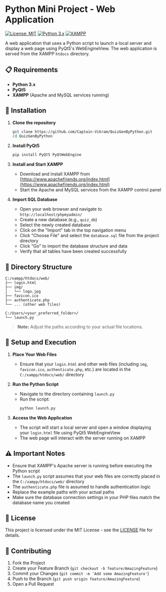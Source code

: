 # Python Mini Project - Web Application
[![License: MIT](https://img.shields.io/badge/License-MIT-yellow.svg)](https://opensource.org/licenses/MIT)
[![Python 3.x](https://img.shields.io/badge/python-3.x-blue.svg)](https://www.python.org/downloads/)
[![XAMPP](https://img.shields.io/badge/XAMPP-8.0+-orange.svg)](https://www.apachefriends.org/)

A web application that uses a Python script to launch a local server and display a web page using PyQt5's WebEngineView. The web application is served from the XAMPP `htdocs` directory.

## 📋 Requirements

- **Python 3.x**
- **PyQt5**
- **XAMPP** (Apache and MySQL services running)

## 🚀 Installation

1. **Clone the repository**
   ```sh
   git clone https://github.com/Captain-Vikram/QuizGenByPython.git
   cd QuizGenByPython
   ```

2. **Install PyQt5**
   ```sh
   pip install PyQt5 PyQtWebEngine
   ```

3. **Install and Start XAMPP**
   - Download and install XAMPP from [https://www.apachefriends.org/index.html](https://www.apachefriends.org/index.html)
   - Start the Apache and MySQL services from the XAMPP control panel

4. **Import SQL Database**
   - Open your web browser and navigate to `http://localhost/phpmyadmin/`
   - Create a new database (e.g., `quiz_db`)
   - Select the newly created database
   - Click on the "Import" tab in the top navigation menu
   - Click "Choose File" and select the `database.sql` file from the project directory
   - Click "Go" to import the database structure and data
   - Verify that all tables have been created successfully

## 📂 Directory Structure

```
C:/xampp/htdocs/web/
├── login.html
├── img/
│   └── logo.jpg
├── favicon.ico
├── authenticate.php
└── ... (other web files)

C:/Users/<your_preferred_folder>/
└── launch.py
```

> **Note:** Adjust the paths according to your actual file locations.

## 🔧 Setup and Execution

1. **Place Your Web Files**
   - Ensure that your `login.html` and other web files (including `img`, `favicon.ico`, `authenticate.php`, etc.) are located in the `C:/xampp/htdocs/web/` directory

2. **Run the Python Script**
   - Navigate to the directory containing `launch.py`
   - Run the script:
     ```sh
     python launch.py
     ```

3. **Access the Web Application**
   - The script will start a local server and open a window displaying your `login.html` file using PyQt5 WebEngineView
   - The web page will interact with the server running on XAMPP

## ⚠️ Important Notes

- Ensure that XAMPP's Apache server is running before executing the Python script
- The `launch.py` script assumes that your web files are correctly placed in the `C:/xampp/htdocs/web/` directory
- The `authenticate.php` file is assumed to handle authentication logic
- Replace the example paths with your actual paths
- Make sure the database connection settings in your PHP files match the database name you created

## 📝 License

This project is licensed under the MIT License - see the [LICENSE](LICENSE) file for details.

## 🤝 Contributing

1. Fork the Project
2. Create your Feature Branch (`git checkout -b feature/AmazingFeature`)
3. Commit your Changes (`git commit -m 'Add some AmazingFeature'`)
4. Push to the Branch (`git push origin feature/AmazingFeature`)
5. Open a Pull Request
